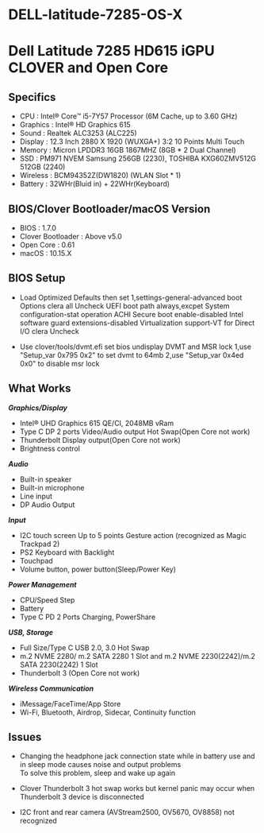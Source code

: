 # DELL-latitude-7285-OS-X
# Dell Latitude 7285 HD615 iGPU CLOVER and Open Core

## Specifics

- CPU : Intel® Core™ i5-7Y57 Processor (6M Cache, up to 3.60 GHz)
- Graphics : Intel® HD Graphics 615
- Sound : Realtek ALC3253 (ALC225)
- Display : 12.3 Inch 2880 X 1920 (WUXGA+) 3:2 10 Points Multi Touch
- Memory : Micron LPDDR3 16GB 1867MHZ (8GB * 2 Dual Channel)
- SSD : PM971 NVEM Samsung 256GB (2230), TOSHIBA KXG60ZMV512G 512GB (2240)
- Wireless : BCM94352Z(DW1820) (WLAN Slot * 1)
- Battery : 32WHr(Bluid in) + 22WHr(Keyboard) 


## BIOS/Clover Bootloader/macOS Version

- BIOS : 1.7.0
- Clover Bootloader : Above v5.0
- Open Core : 0.61
- macOS : 10.15.X


## BIOS Setup

- Load Optimized Defaults then set 
    1,settings-general-advanced boot Options clera all Uncheck
                      UEFI boot path always,excpet
              System configuration-stat operation ACHI
              Secure boot enable-disabled
              Intel software guard extensions-disabled
              Virtualization support-VT for Direct I/O clera Uncheck

- Use clover/tools/dvmt.efi set bios undisplay DVMT and MSR lock
  1,use "Setup_var 0x795 0x2" to set dvmt to 64mb
  2,use "Setup_var 0x4ed 0x0" to disable msr lock



## What Works

***Graphics/Display***
- Intel® UHD Graphics 615 QE/CI, 2048MB vRam
- Type C DP 2 ports Video/Audio output Hot Swap(Open Core not work)
- Thunderbolt Display output(Open Core not work)
- Brightness control

***Audio***
- Built-in speaker
- Built-in microphone
- Line input
- DP Audio Output

***Input***
- I2C touch screen Up to 5 points Gesture action (recognized as Magic Trackpad 2)
- PS2 Keyboard with Backlight
- Touchpad 
- Volume button,  power button(Sleep/Power Key)

***Power Management***
- CPU/Speed Step
- Battery
- Type C PD 2 Ports Charging, PowerShare

***USB, Storage***
- Full Size/Type C USB 2.0, 3.0 Hot Swap
- m.2 NVME 2280/ m.2 SATA 2280 1 Slot and m.2 NVME 2230(2242)/m.2 SATA 2230(2242) 1 Slot
- Thunderbolt 3 (Open Core not work)

***Wireless Communication***
- iMessage/FaceTime/App Store
- Wi-Fi, Bluetooth, Airdrop, Sidecar, Continuity function


## Issues

- Changing the headphone jack connection state while in battery use and in sleep mode causes noise and output problems  
  To solve this problem, sleep and wake up again

- Clover Thunderbolt 3 hot swap works but kernel panic may occur when Thunderbolt 3 device is disconnected


- I2C front and rear camera (AVStream2500, OV5670, OV8858) not recognized


